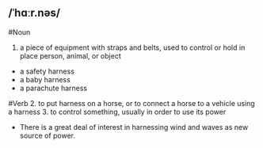 ## /ˈhɑːr.nəs/
#Noun
1. a piece of equipment with straps and belts, used to control or hold in place person, animal, or object

- a safety harness
- a baby harness
- a parachute harness

#Verb
2. to put harness on a horse, or to connect a horse to a vehicle using a harness
3. to control something, usually in order to use its power

- There is a great deal of interest in harnessing wind and waves as new source of power.
